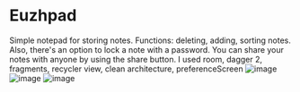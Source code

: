 # Euzhpad
Simple notepad for storing notes.
Functions: deleting, adding, sorting notes. Also, there's an option to lock a note with a password. 
You can share your notes with anyone by using the share button.
I used room, dagger 2, fragments, recycler view, clean architecture, preferenceScreen
![image](https://user-images.githubusercontent.com/97818959/165721585-42b13ea4-4234-46b8-8cd5-a33218be3b59.png)
![image](https://user-images.githubusercontent.com/97818959/165722383-f311b3b8-ae93-465a-9155-18154c52870b.png)
![image](https://user-images.githubusercontent.com/97818959/165722597-79dcf13d-3ba1-4604-ae12-aed87dbfed61.png)
